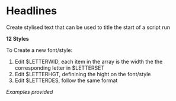 # Headlines
Create stylised text that can be used to title the start of a script run

**12 Styles**

To Create a new font/style:
1. Edit $LETTERWID, each item in the array is the width the the corresponding letter in $LETTERSET
2. Edit $LETTERHGT, definining the hight on the font/style
3. Edit $LETTERDES, follow the same format

*Examples provided*

